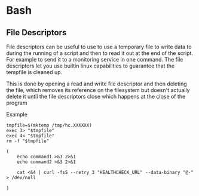 # Bash

## File Descriptors

File descriptors can be useful to use to use a temporary file to write data to
during the running of a script and then to read it out at the end of the script.
For example to send it to a monitoring service in one command. The file
descriptors let you use builtin linux capabilities to guarantee that the
tempfile is cleaned up.

This is done by opening a read and write file descriptor and then deleting the
file, which removes its reference on the filesystem but doesn't actually delete
it until the file descriptors close which happens at the close of the program

Example

    tmpfile=$(mktemp /tmp/hc.XXXXXX)
    exec 3> "$tmpfile"
    exec 4< "$tmpfile"
    rm -f "$tmpfile"

    (
        echo command1 >&3 2>&1
        echo command2 >&3 2>&1

        cat <&4 | curl -fsS --retry 3 "HEALTHCHECK_URL" --data-binary "@-" > /dev/null

    )
